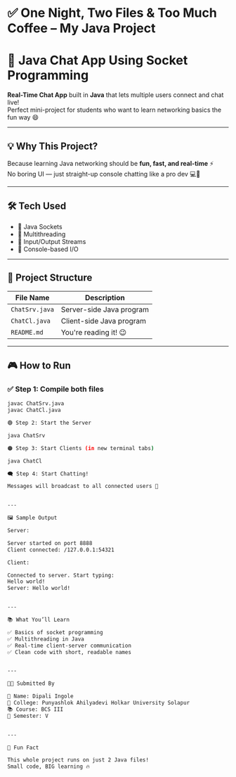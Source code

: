 # ✅ One Night, Two Files & Too Much Coffee – My Java Project

# 🚀 Java Chat App Using Socket Programming

**Real-Time Chat App** built in **Java** that lets multiple users connect and chat live!  
Perfect mini-project for students who want to learn networking basics the fun way 😄

---

## 💡 Why This Project?

Because learning Java networking should be **fun, fast, and real-time** ⚡  
No boring UI — just straight-up console chatting like a pro dev 💻💬

---

## 🛠️ Tech Used

- 🔸 Java Sockets  
- 🔸 Multithreading  
- 🔸 Input/Output Streams  
- 🔸 Console-based I/O  

---

## 📂 Project Structure

| File Name      | Description                |
|----------------|----------------------------|
| `ChatSrv.java` | Server-side Java program   |
| `ChatCl.java`  | Client-side Java program   |
| `README.md`    | You're reading it! 😉       |

---

## 🎮 How to Run

### ✅ Step 1: Compile both files
```bash
javac ChatSrv.java
javac ChatCl.java

🟢 Step 2: Start the Server

java ChatSrv

🟠 Step 3: Start Clients (in new terminal tabs)

java ChatCl

🗨️ Step 4: Start Chatting!

Messages will broadcast to all connected users 🎯


---

🖼️ Sample Output

Server:

Server started on port 8888  
Client connected: /127.0.0.1:54321

Client:

Connected to server. Start typing:  
Hello world!  
Server: Hello world!


---

📚 What You’ll Learn

✅ Basics of socket programming
✅ Multithreading in Java
✅ Real-time client-server communication
✅ Clean code with short, readable names


---

🧑‍🎓 Submitted By

👤 Name: Dipali Ingole
🏫 College: Punyashlok Ahilyadevi Holkar University Solapur
📚 Course: BCS III
📅 Semester: V


---

🌟 Fun Fact

This whole project runs on just 2 Java files!
Small code, BIG learning 🔥
